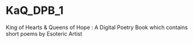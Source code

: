 # KaQ_DPB_1
King of Hearts &amp; Queens of Hope : A Digital Poetry Book which contains short poems by Esoteric Artist 
